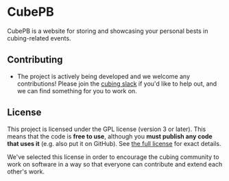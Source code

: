 # CubePB

CubePB is a website for storing and showcasing your personal bests in cubing-related events.

## Contributing

- The project is actively being developed and we welcome any contributions! Please join the [cubing slack](https://join.slack.com/t/cubing-org/shared_invite/zt-8ok0y7cl-CffvDqFxnp9LheabPzmfgw) if you'd like to help out, and we can find something for you to work on.

## License

This project is licensed under the GPL license (version 3 or later). This means that the code is **free to use**, although you **must publish any code that uses it** (e.g. also put it on GitHub). See [the full license](./LICENSE) for exact details.

We've selected this license in order to encourage the cubing community to work on software in a way so that everyone can contribute and extend each other's work.
